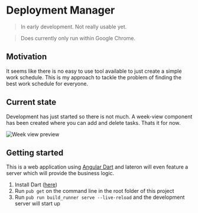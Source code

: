 # Deployment Manager
> In early development. Not really usable yet.

> Does currently only run within Google Chrome.

## Motivation
It seems like there is no easy to use tool available to just create a simple work schedule. This is my approach to tackle the problem of finding the best work schedule for everyone.

## Current state
Development has just started so there is not much. A week-view component has been created where you can add and delete tasks. Thats it for now.

![Week view preview](https://github.com/bennyboer/deployment-manager/docs/weekplan.gif)

## Getting started
This is a web application using [Angular Dart](https://angulardart.org) and lateron will even feature a server which will provide the business logic.
1. Install Dart ([here](https://dartlang.org))
1. Run `pub get` on the command line in the root folder of this project
1. Run `pub run build_runner serve --live-reload` and the development server will start up
